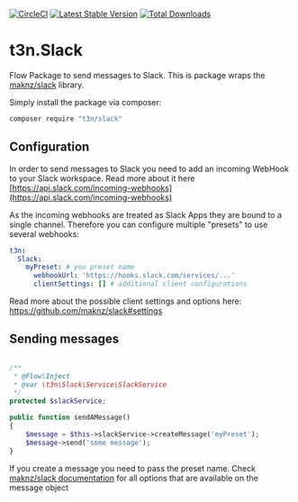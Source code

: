 [![CircleCI](https://circleci.com/gh/t3n/slack.svg?style=svg)](https://circleci.com/gh/t3n/graphql) [![Latest Stable Version](https://poser.pugx.org/t3n/slack/v/stable)](https://packagist.org/packages/t3n/graphql) [![Total Downloads](https://poser.pugx.org/t3n/slack/downloads)](https://packagist.org/packages/t3n/graphql)

# t3n.Slack

Flow Package to send messages to Slack. This is package wraps the [maknz/slack](https://github.com/maknz/slack) library.

Simply install the package via composer:

```bash
composer require "t3n/slack"
```

## Configuration

In order to send messages to Slack you need to add an incoming WebHook to your Slack workspace. Read more about it here [https://api.slack.com/incoming-webhooks](https://api.slack.com/incoming-webhooks)

As the incoming webhooks are treated as Slack Apps they are bound to a single channel. Therefore you can configure multiple "presets" to use several webhooks:

```yaml
t3n:
  Slack:
    myPreset: # you preset name
      webhookUrl: 'https://hooks.slack.com/services/...'
      clientSettings: [] # additional client configurations
```

Read more about the possible client settings and options here: https://github.com/maknz/slack#settings

## Sending messages

```php

/**
 * @Flow\Inject
 * @var \t3n\Slack\Service\SlackService
 */
protected $slackService;

public function sendAMessage()
{
    $message = $this->slackService->createMessage('myPreset');
    $message->send('some message');
}
```

If you create a message you need to pass the preset name. Check [maknz/slack documentation](https://github.com/maknz/slack#sending-messages) for all options that are
available on the message object
